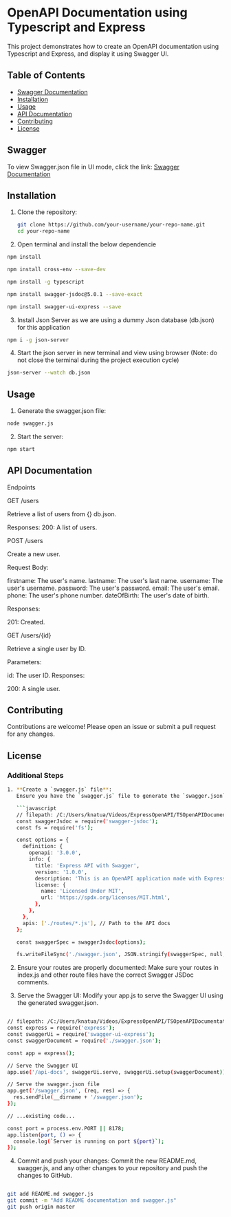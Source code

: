 # OpenAPI Documentation using Typescript and Express

This project demonstrates how to create an OpenAPI documentation using Typescript and Express, and display it using Swagger UI.

## Table of Contents

- [Swagger Documentation](#Swagger)
- [Installation](#installation)
- [Usage](#usage)
- [API Documentation](#api-documentation)
- [Contributing](#contributing)
- [License](#license)

## Swagger
To view Swagger.json file in UI mode, click the link: <a href="https://kaushiknatua12345.github.io/APIWithTSAndSwagger/swagger.json">Swagger Documentation</a>

## Installation

1. Clone the repository:

   ```sh
   git clone https://github.com/your-username/your-repo-name.git
   cd your-repo-name
   ```

2. Open terminal and install the below dependencie

 ```sh
npm install

npm install cross-env --save-dev

 npm install -g typescript

 npm install swagger-jsdoc@5.0.1 --save-exact

 npm install swagger-ui-express --save    

```

3. Install Json Server as we are using a dummy Json database (db.json) for this application

```sh
npm i -g json-server 
```

4. Start the json server in new terminal and view using browser (Note: do not close the terminal
during the project execution cycle)

```sh
json-server --watch db.json
```          

## Usage

1. Generate the swagger.json file:

 ```sh
 node swagger.js
 ```

 2. Start the server:

 ```sh
 npm start
 ```



## API Documentation

Endpoints

GET /users

Retrieve a list of users from {} db.json.

Responses:
200: A list of users.

POST /users

Create a new user.

Request Body:

firstname: The user's name.
lastname: The user's last name.
username: The user's username.
password: The user's password.
email: The user's email.
phone: The user's phone number.
dateOfBirth: The user's date of birth.

Responses:

201: Created.

GET /users/{id}

Retrieve a single user by ID.

Parameters:

id: The user ID.
Responses:

200: A single user.

## Contributing

Contributions are welcome! Please open an issue or submit a pull request for any changes.

## License


### Additional Steps

```sh
1. **Create a `swagger.js` file**:
   Ensure you have the `swagger.js` file to generate the `swagger.json` file.

   ```javascript
   // filepath: /C:/Users/knatua/Videos/ExpressOpenAPI/TSOpenAPIDocumentation/swagger.js
   const swaggerJsdoc = require('swagger-jsdoc');
   const fs = require('fs');

   const options = {
     definition: {
       openapi: '3.0.0',
       info: {
         title: 'Express API with Swagger',
         version: '1.0.0',
         description: 'This is an OpenAPI application made with Express. It retrieves data from a local db.json file and displays it in a Swagger UI',
         license: {
           name: 'Licensed Under MIT',
           url: 'https://spdx.org/licenses/MIT.html',
         },
       },
     },
     apis: ['./routes/*.js'], // Path to the API docs
   };

   const swaggerSpec = swaggerJsdoc(options);

   fs.writeFileSync('./swagger.json', JSON.stringify(swaggerSpec, null, 2));
```

2. Ensure your routes are properly documented: Make sure your routes in index.js and other route files have the correct Swagger JSDoc comments.

3. Serve the Swagger UI: Modify your app.js to serve the Swagger UI using the generated swagger.json.

```sh

// filepath: /C:/Users/knatua/Videos/ExpressOpenAPI/TSOpenAPIDocumentation/app.js
const express = require('express');
const swaggerUi = require('swagger-ui-express');
const swaggerDocument = require('./swagger.json');

const app = express();

// Serve the Swagger UI
app.use('/api-docs', swaggerUi.serve, swaggerUi.setup(swaggerDocument));

// Serve the swagger.json file
app.get('/swagger.json', (req, res) => {
  res.sendFile(__dirname + '/swagger.json');
});

// ...existing code...

const port = process.env.PORT || 8178;
app.listen(port, () => {
  console.log(`Server is running on port ${port}`);
});

```

4. Commit and push your changes: Commit the new README.md, swagger.js, and any other changes to your repository and push the changes to GitHub.

```sh

git add README.md swagger.js
git commit -m "Add README documentation and swagger.js"
git push origin master

```

